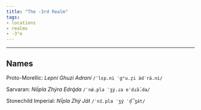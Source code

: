 ```yaml
---
title: "The -3rd Realm"
tags:
- locations
- realms
- -3°e
---
```


---
## Names
Proto-Morellic: *Lepni Ghuzi Adrani* `/ˈlɛp.ni ˈgʱu.z̠i ädˈrä.ni/`

Sarvaran: *Nö́pla Zhýra Edrą́da* `/ˈnǿ.pla ˈʒý.ɾa eˈdɾã́.da/`

Stonechild Imperial: *Nḯpla Zhý Ját* `/ˈnɪ́.pla ˈʒý ˈd̠͡ʒát/`